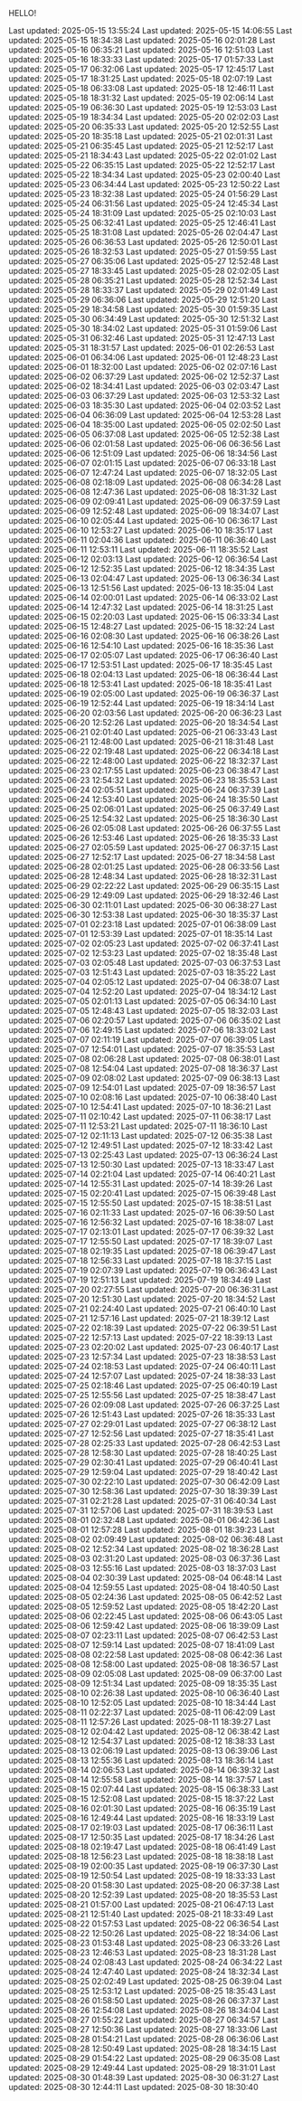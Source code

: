 HELLO!

Last updated: 2025-05-15 13:55:24
Last updated: 2025-05-15 14:06:55
Last updated: 2025-05-15 18:34:38
Last updated: 2025-05-16 02:01:28
Last updated: 2025-05-16 06:35:21
Last updated: 2025-05-16 12:51:03
Last updated: 2025-05-16 18:33:33
Last updated: 2025-05-17 01:57:33
Last updated: 2025-05-17 06:32:06
Last updated: 2025-05-17 12:45:17
Last updated: 2025-05-17 18:31:25
Last updated: 2025-05-18 02:07:19
Last updated: 2025-05-18 06:33:08
Last updated: 2025-05-18 12:46:11
Last updated: 2025-05-18 18:31:32
Last updated: 2025-05-19 02:06:14
Last updated: 2025-05-19 06:36:30
Last updated: 2025-05-19 12:53:03
Last updated: 2025-05-19 18:34:34
Last updated: 2025-05-20 02:02:03
Last updated: 2025-05-20 06:35:33
Last updated: 2025-05-20 12:52:55
Last updated: 2025-05-20 18:35:18
Last updated: 2025-05-21 02:01:31
Last updated: 2025-05-21 06:35:45
Last updated: 2025-05-21 12:52:17
Last updated: 2025-05-21 18:34:43
Last updated: 2025-05-22 02:01:02
Last updated: 2025-05-22 06:35:15
Last updated: 2025-05-22 12:52:17
Last updated: 2025-05-22 18:34:34
Last updated: 2025-05-23 02:00:40
Last updated: 2025-05-23 06:34:44
Last updated: 2025-05-23 12:50:22
Last updated: 2025-05-23 18:32:38
Last updated: 2025-05-24 01:56:29
Last updated: 2025-05-24 06:31:56
Last updated: 2025-05-24 12:45:34
Last updated: 2025-05-24 18:31:09
Last updated: 2025-05-25 02:10:03
Last updated: 2025-05-25 06:32:41
Last updated: 2025-05-25 12:46:41
Last updated: 2025-05-25 18:31:08
Last updated: 2025-05-26 02:04:47
Last updated: 2025-05-26 06:36:53
Last updated: 2025-05-26 12:50:01
Last updated: 2025-05-26 18:32:53
Last updated: 2025-05-27 01:59:55
Last updated: 2025-05-27 06:35:06
Last updated: 2025-05-27 12:52:48
Last updated: 2025-05-27 18:33:45
Last updated: 2025-05-28 02:02:05
Last updated: 2025-05-28 06:35:21
Last updated: 2025-05-28 12:52:34
Last updated: 2025-05-28 18:33:37
Last updated: 2025-05-29 02:01:49
Last updated: 2025-05-29 06:36:06
Last updated: 2025-05-29 12:51:20
Last updated: 2025-05-29 18:34:58
Last updated: 2025-05-30 01:59:35
Last updated: 2025-05-30 06:34:49
Last updated: 2025-05-30 12:51:32
Last updated: 2025-05-30 18:34:02
Last updated: 2025-05-31 01:59:06
Last updated: 2025-05-31 06:32:46
Last updated: 2025-05-31 12:47:13
Last updated: 2025-05-31 18:31:57
Last updated: 2025-06-01 02:26:53
Last updated: 2025-06-01 06:34:06
Last updated: 2025-06-01 12:48:23
Last updated: 2025-06-01 18:32:00
Last updated: 2025-06-02 02:07:16
Last updated: 2025-06-02 06:37:29
Last updated: 2025-06-02 12:52:37
Last updated: 2025-06-02 18:34:41
Last updated: 2025-06-03 02:03:47
Last updated: 2025-06-03 06:37:29
Last updated: 2025-06-03 12:53:32
Last updated: 2025-06-03 18:35:30
Last updated: 2025-06-04 02:03:52
Last updated: 2025-06-04 06:36:09
Last updated: 2025-06-04 12:53:28
Last updated: 2025-06-04 18:35:00
Last updated: 2025-06-05 02:02:50
Last updated: 2025-06-05 06:37:08
Last updated: 2025-06-05 12:52:38
Last updated: 2025-06-06 02:01:58
Last updated: 2025-06-06 06:36:56
Last updated: 2025-06-06 12:51:09
Last updated: 2025-06-06 18:34:56
Last updated: 2025-06-07 02:01:15
Last updated: 2025-06-07 06:33:18
Last updated: 2025-06-07 12:47:24
Last updated: 2025-06-07 18:32:05
Last updated: 2025-06-08 02:18:09
Last updated: 2025-06-08 06:34:28
Last updated: 2025-06-08 12:47:36
Last updated: 2025-06-08 18:31:32
Last updated: 2025-06-09 02:09:41
Last updated: 2025-06-09 06:37:59
Last updated: 2025-06-09 12:52:48
Last updated: 2025-06-09 18:34:07
Last updated: 2025-06-10 02:05:44
Last updated: 2025-06-10 06:36:17
Last updated: 2025-06-10 12:53:27
Last updated: 2025-06-10 18:35:17
Last updated: 2025-06-11 02:04:36
Last updated: 2025-06-11 06:36:40
Last updated: 2025-06-11 12:53:11
Last updated: 2025-06-11 18:35:52
Last updated: 2025-06-12 02:03:13
Last updated: 2025-06-12 06:36:54
Last updated: 2025-06-12 12:52:35
Last updated: 2025-06-12 18:34:35
Last updated: 2025-06-13 02:04:47
Last updated: 2025-06-13 06:36:34
Last updated: 2025-06-13 12:51:56
Last updated: 2025-06-13 18:35:04
Last updated: 2025-06-14 02:00:01
Last updated: 2025-06-14 06:33:02
Last updated: 2025-06-14 12:47:32
Last updated: 2025-06-14 18:31:25
Last updated: 2025-06-15 02:20:03
Last updated: 2025-06-15 06:33:34
Last updated: 2025-06-15 12:48:27
Last updated: 2025-06-15 18:32:24
Last updated: 2025-06-16 02:08:30
Last updated: 2025-06-16 06:38:26
Last updated: 2025-06-16 12:54:10
Last updated: 2025-06-16 18:35:36
Last updated: 2025-06-17 02:05:07
Last updated: 2025-06-17 06:36:40
Last updated: 2025-06-17 12:53:51
Last updated: 2025-06-17 18:35:45
Last updated: 2025-06-18 02:04:13
Last updated: 2025-06-18 06:36:44
Last updated: 2025-06-18 12:53:41
Last updated: 2025-06-18 18:35:41
Last updated: 2025-06-19 02:05:00
Last updated: 2025-06-19 06:36:37
Last updated: 2025-06-19 12:52:44
Last updated: 2025-06-19 18:34:14
Last updated: 2025-06-20 02:03:56
Last updated: 2025-06-20 06:36:23
Last updated: 2025-06-20 12:52:26
Last updated: 2025-06-20 18:34:54
Last updated: 2025-06-21 02:01:40
Last updated: 2025-06-21 06:33:43
Last updated: 2025-06-21 12:48:00
Last updated: 2025-06-21 18:31:48
Last updated: 2025-06-22 02:19:48
Last updated: 2025-06-22 06:34:18
Last updated: 2025-06-22 12:48:00
Last updated: 2025-06-22 18:32:37
Last updated: 2025-06-23 02:17:55
Last updated: 2025-06-23 06:38:47
Last updated: 2025-06-23 12:54:32
Last updated: 2025-06-23 18:35:53
Last updated: 2025-06-24 02:05:51
Last updated: 2025-06-24 06:37:39
Last updated: 2025-06-24 12:53:40
Last updated: 2025-06-24 18:35:50
Last updated: 2025-06-25 02:06:01
Last updated: 2025-06-25 06:37:49
Last updated: 2025-06-25 12:54:32
Last updated: 2025-06-25 18:36:30
Last updated: 2025-06-26 02:05:08
Last updated: 2025-06-26 06:37:55
Last updated: 2025-06-26 12:53:46
Last updated: 2025-06-26 18:35:33
Last updated: 2025-06-27 02:05:59
Last updated: 2025-06-27 06:37:15
Last updated: 2025-06-27 12:52:17
Last updated: 2025-06-27 18:34:58
Last updated: 2025-06-28 02:01:25
Last updated: 2025-06-28 06:33:56
Last updated: 2025-06-28 12:48:34
Last updated: 2025-06-28 18:32:31
Last updated: 2025-06-29 02:22:22
Last updated: 2025-06-29 06:35:15
Last updated: 2025-06-29 12:49:09
Last updated: 2025-06-29 18:32:46
Last updated: 2025-06-30 02:11:01
Last updated: 2025-06-30 06:38:27
Last updated: 2025-06-30 12:53:38
Last updated: 2025-06-30 18:35:37
Last updated: 2025-07-01 02:23:18
Last updated: 2025-07-01 06:38:09
Last updated: 2025-07-01 12:53:39
Last updated: 2025-07-01 18:35:14
Last updated: 2025-07-02 02:05:23
Last updated: 2025-07-02 06:37:41
Last updated: 2025-07-02 12:53:23
Last updated: 2025-07-02 18:35:48
Last updated: 2025-07-03 02:05:48
Last updated: 2025-07-03 06:37:53
Last updated: 2025-07-03 12:51:43
Last updated: 2025-07-03 18:35:22
Last updated: 2025-07-04 02:05:12
Last updated: 2025-07-04 06:38:07
Last updated: 2025-07-04 12:52:20
Last updated: 2025-07-04 18:34:12
Last updated: 2025-07-05 02:01:13
Last updated: 2025-07-05 06:34:10
Last updated: 2025-07-05 12:48:43
Last updated: 2025-07-05 18:32:03
Last updated: 2025-07-06 02:20:57
Last updated: 2025-07-06 06:35:02
Last updated: 2025-07-06 12:49:15
Last updated: 2025-07-06 18:33:02
Last updated: 2025-07-07 02:11:19
Last updated: 2025-07-07 06:39:05
Last updated: 2025-07-07 12:54:01
Last updated: 2025-07-07 18:35:53
Last updated: 2025-07-08 02:06:28
Last updated: 2025-07-08 06:38:01
Last updated: 2025-07-08 12:54:04
Last updated: 2025-07-08 18:36:37
Last updated: 2025-07-09 02:08:02
Last updated: 2025-07-09 06:38:13
Last updated: 2025-07-09 12:54:01
Last updated: 2025-07-09 18:36:57
Last updated: 2025-07-10 02:08:16
Last updated: 2025-07-10 06:38:40
Last updated: 2025-07-10 12:54:41
Last updated: 2025-07-10 18:36:21
Last updated: 2025-07-11 02:10:42
Last updated: 2025-07-11 06:38:17
Last updated: 2025-07-11 12:53:21
Last updated: 2025-07-11 18:36:10
Last updated: 2025-07-12 02:11:13
Last updated: 2025-07-12 06:35:38
Last updated: 2025-07-12 12:49:51
Last updated: 2025-07-12 18:33:42
Last updated: 2025-07-13 02:25:43
Last updated: 2025-07-13 06:36:24
Last updated: 2025-07-13 12:50:30
Last updated: 2025-07-13 18:33:47
Last updated: 2025-07-14 02:21:04
Last updated: 2025-07-14 06:40:21
Last updated: 2025-07-14 12:55:31
Last updated: 2025-07-14 18:39:26
Last updated: 2025-07-15 02:20:41
Last updated: 2025-07-15 06:39:48
Last updated: 2025-07-15 12:55:50
Last updated: 2025-07-15 18:38:51
Last updated: 2025-07-16 02:11:33
Last updated: 2025-07-16 06:39:50
Last updated: 2025-07-16 12:56:32
Last updated: 2025-07-16 18:38:07
Last updated: 2025-07-17 02:13:01
Last updated: 2025-07-17 06:39:32
Last updated: 2025-07-17 12:55:50
Last updated: 2025-07-17 18:39:07
Last updated: 2025-07-18 02:19:35
Last updated: 2025-07-18 06:39:47
Last updated: 2025-07-18 12:56:33
Last updated: 2025-07-18 18:37:15
Last updated: 2025-07-19 02:07:39
Last updated: 2025-07-19 06:36:43
Last updated: 2025-07-19 12:51:13
Last updated: 2025-07-19 18:34:49
Last updated: 2025-07-20 02:27:55
Last updated: 2025-07-20 06:36:31
Last updated: 2025-07-20 12:51:30
Last updated: 2025-07-20 18:34:52
Last updated: 2025-07-21 02:24:40
Last updated: 2025-07-21 06:40:10
Last updated: 2025-07-21 12:57:16
Last updated: 2025-07-21 18:39:12
Last updated: 2025-07-22 02:18:39
Last updated: 2025-07-22 06:39:51
Last updated: 2025-07-22 12:57:13
Last updated: 2025-07-22 18:39:13
Last updated: 2025-07-23 02:20:02
Last updated: 2025-07-23 06:40:17
Last updated: 2025-07-23 12:57:34
Last updated: 2025-07-23 18:38:53
Last updated: 2025-07-24 02:18:53
Last updated: 2025-07-24 06:40:11
Last updated: 2025-07-24 12:57:07
Last updated: 2025-07-24 18:38:33
Last updated: 2025-07-25 02:18:46
Last updated: 2025-07-25 06:40:19
Last updated: 2025-07-25 12:55:56
Last updated: 2025-07-25 18:38:47
Last updated: 2025-07-26 02:09:08
Last updated: 2025-07-26 06:37:25
Last updated: 2025-07-26 12:51:43
Last updated: 2025-07-26 18:35:33
Last updated: 2025-07-27 02:29:01
Last updated: 2025-07-27 06:38:12
Last updated: 2025-07-27 12:52:56
Last updated: 2025-07-27 18:35:41
Last updated: 2025-07-28 02:25:33
Last updated: 2025-07-28 06:42:53
Last updated: 2025-07-28 12:58:30
Last updated: 2025-07-28 18:40:25
Last updated: 2025-07-29 02:30:41
Last updated: 2025-07-29 06:40:41
Last updated: 2025-07-29 12:59:04
Last updated: 2025-07-29 18:40:42
Last updated: 2025-07-30 02:22:10
Last updated: 2025-07-30 06:42:09
Last updated: 2025-07-30 12:58:36
Last updated: 2025-07-30 18:39:39
Last updated: 2025-07-31 02:21:28
Last updated: 2025-07-31 06:40:34
Last updated: 2025-07-31 12:57:06
Last updated: 2025-07-31 18:39:53
Last updated: 2025-08-01 02:32:48
Last updated: 2025-08-01 06:42:36
Last updated: 2025-08-01 12:57:28
Last updated: 2025-08-01 18:39:23
Last updated: 2025-08-02 02:09:49
Last updated: 2025-08-02 06:36:48
Last updated: 2025-08-02 12:52:34
Last updated: 2025-08-02 18:36:28
Last updated: 2025-08-03 02:31:20
Last updated: 2025-08-03 06:37:36
Last updated: 2025-08-03 12:55:16
Last updated: 2025-08-03 18:37:03
Last updated: 2025-08-04 02:30:39
Last updated: 2025-08-04 06:48:14
Last updated: 2025-08-04 12:59:55
Last updated: 2025-08-04 18:40:50
Last updated: 2025-08-05 02:24:36
Last updated: 2025-08-05 06:42:52
Last updated: 2025-08-05 12:59:52
Last updated: 2025-08-05 18:42:20
Last updated: 2025-08-06 02:22:45
Last updated: 2025-08-06 06:43:05
Last updated: 2025-08-06 12:59:42
Last updated: 2025-08-06 18:39:09
Last updated: 2025-08-07 02:23:11
Last updated: 2025-08-07 06:42:53
Last updated: 2025-08-07 12:59:14
Last updated: 2025-08-07 18:41:09
Last updated: 2025-08-08 02:22:58
Last updated: 2025-08-08 06:42:36
Last updated: 2025-08-08 12:58:00
Last updated: 2025-08-08 18:36:57
Last updated: 2025-08-09 02:05:08
Last updated: 2025-08-09 06:37:00
Last updated: 2025-08-09 12:51:34
Last updated: 2025-08-09 18:35:35
Last updated: 2025-08-10 02:26:38
Last updated: 2025-08-10 06:36:40
Last updated: 2025-08-10 12:52:05
Last updated: 2025-08-10 18:34:44
Last updated: 2025-08-11 02:22:37
Last updated: 2025-08-11 06:42:09
Last updated: 2025-08-11 12:57:26
Last updated: 2025-08-11 18:39:27
Last updated: 2025-08-12 02:04:42
Last updated: 2025-08-12 06:38:42
Last updated: 2025-08-12 12:54:37
Last updated: 2025-08-12 18:38:33
Last updated: 2025-08-13 02:06:19
Last updated: 2025-08-13 06:39:06
Last updated: 2025-08-13 12:55:36
Last updated: 2025-08-13 18:36:14
Last updated: 2025-08-14 02:06:53
Last updated: 2025-08-14 06:39:32
Last updated: 2025-08-14 12:55:58
Last updated: 2025-08-14 18:37:57
Last updated: 2025-08-15 02:07:44
Last updated: 2025-08-15 06:38:33
Last updated: 2025-08-15 12:52:08
Last updated: 2025-08-15 18:37:22
Last updated: 2025-08-16 02:01:30
Last updated: 2025-08-16 06:35:19
Last updated: 2025-08-16 12:49:44
Last updated: 2025-08-16 18:33:19
Last updated: 2025-08-17 02:19:03
Last updated: 2025-08-17 06:36:11
Last updated: 2025-08-17 12:50:35
Last updated: 2025-08-17 18:34:26
Last updated: 2025-08-18 02:19:47
Last updated: 2025-08-18 06:41:49
Last updated: 2025-08-18 12:56:23
Last updated: 2025-08-18 18:38:18
Last updated: 2025-08-19 02:00:35
Last updated: 2025-08-19 06:37:30
Last updated: 2025-08-19 12:50:54
Last updated: 2025-08-19 18:33:33
Last updated: 2025-08-20 01:58:30
Last updated: 2025-08-20 06:37:38
Last updated: 2025-08-20 12:52:39
Last updated: 2025-08-20 18:35:53
Last updated: 2025-08-21 01:57:00
Last updated: 2025-08-21 06:47:13
Last updated: 2025-08-21 12:51:40
Last updated: 2025-08-21 18:33:49
Last updated: 2025-08-22 01:57:53
Last updated: 2025-08-22 06:36:54
Last updated: 2025-08-22 12:50:26
Last updated: 2025-08-22 18:34:06
Last updated: 2025-08-23 01:53:48
Last updated: 2025-08-23 06:33:26
Last updated: 2025-08-23 12:46:53
Last updated: 2025-08-23 18:31:28
Last updated: 2025-08-24 02:08:43
Last updated: 2025-08-24 06:34:22
Last updated: 2025-08-24 12:47:40
Last updated: 2025-08-24 18:32:34
Last updated: 2025-08-25 02:02:49
Last updated: 2025-08-25 06:39:04
Last updated: 2025-08-25 12:53:12
Last updated: 2025-08-25 18:35:43
Last updated: 2025-08-26 01:58:50
Last updated: 2025-08-26 06:37:37
Last updated: 2025-08-26 12:54:08
Last updated: 2025-08-26 18:34:04
Last updated: 2025-08-27 01:55:22
Last updated: 2025-08-27 06:34:57
Last updated: 2025-08-27 12:50:36
Last updated: 2025-08-27 18:33:06
Last updated: 2025-08-28 01:54:21
Last updated: 2025-08-28 06:36:06
Last updated: 2025-08-28 12:50:49
Last updated: 2025-08-28 18:34:15
Last updated: 2025-08-29 01:54:22
Last updated: 2025-08-29 06:35:08
Last updated: 2025-08-29 12:49:44
Last updated: 2025-08-29 18:31:01
Last updated: 2025-08-30 01:48:39
Last updated: 2025-08-30 06:31:27
Last updated: 2025-08-30 12:44:11
Last updated: 2025-08-30 18:30:40